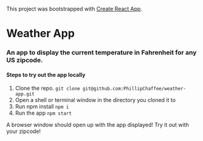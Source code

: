 This project was bootstrapped with [Create React App](https://github.com/facebook/create-react-app).

# Weather App
### An app to display the current temperature in Fahrenheit for any US zipcode.

#### Steps to try out the app locally

1. Clone the repo. `git clone git@github.com:PhillipChaffee/weather-app.git`
2. Open a shell or terminal window in the directory you cloned it to
3. Run npm install `npm i`
4. Run the app `npm start`

A browser window should open up with the app displayed!
Try it out with your zipcode!
